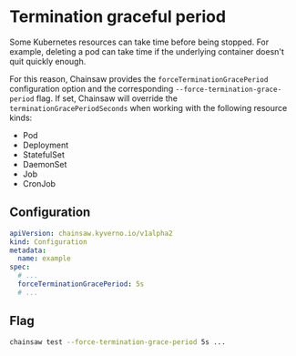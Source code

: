 # Termination graceful period

Some Kubernetes resources can take time before being stopped. For example, deleting a pod can take time if the underlying container doesn't quit quickly enough.

For this reason, Chainsaw provides the `forceTerminationGracePeriod` configuration option and the corresponding `--force-termination-grace-period` flag. If set, Chainsaw will override the `terminationGracePeriodSeconds` when working with the following resource kinds:

- Pod
- Deployment
- StatefulSet
- DaemonSet
- Job
- CronJob

## Configuration

```yaml
apiVersion: chainsaw.kyverno.io/v1alpha2
kind: Configuration
metadata:
  name: example
spec:
  # ...
  forceTerminationGracePeriod: 5s
  # ...
```

## Flag

```bash
chainsaw test --force-termination-grace-period 5s ...
```
